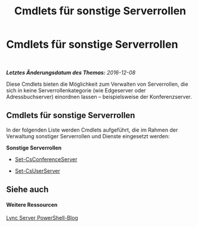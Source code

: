 ﻿---
title: Cmdlets für sonstige Serverrollen
TOCTitle: Cmdlets für sonstige Serverrollen
ms:assetid: 92c455b5-f351-4413-bf18-25eb860d1d86
ms:mtpsurl: https://technet.microsoft.com/de-de/library/Gg415664(v=OCS.15)
ms:contentKeyID: 49294767
ms.date: 12/10/2016
mtps_version: v=OCS.15
ms.translationtype: HT
---

# Cmdlets für sonstige Serverrollen

 

_**Letztes Änderungsdatum des Themas:** 2016-12-08_

Diese Cmdlets bieten die Möglichkeit zum Verwalten von Serverrollen, die sich in keine Serverrollenkategorie (wie Edgeserver oder Adressbuchserver) einordnen lassen – beispielsweise der Konferenzserver.

## Cmdlets für sonstige Serverrollen

In der folgenden Liste werden Cmdlets aufgeführt, die im Rahmen der Verwaltung sonstiger Serverrollen und Dienste eingesetzt werden:

**Sonstige Serverrollen**

  - [Set-CsConferenceServer](set-csconferenceserver.md)

  - [Set-CsUserServer](set-csuserserver.md)

## Siehe auch

#### Weitere Ressourcen

[Lync Server PowerShell-Blog](http://go.microsoft.com/fwlink/?linkid=203150%26clcid=0x407)

